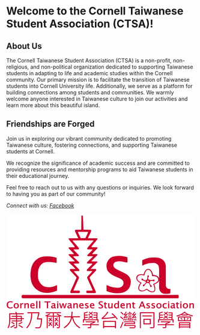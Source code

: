 # Welcome to the Cornell Taiwanese Student Association (CTSA)!

## About Us

The Cornell Taiwanese Student Association (CTSA) is a non-profit, non-religious, and non-political organization dedicated to supporting Taiwanese students in adapting to life and academic studies within the Cornell community. Our primary mission is to facilitate the transition of Taiwanese students into Cornell University life. Additionally, we serve as a platform for building connections among students and communities. We warmly welcome anyone interested in Taiwanese culture to join our activities and learn more about this beautiful island.

## Friendships are Forged

Join us in exploring our vibrant community dedicated to promoting Taiwanese culture, fostering connections, and supporting Taiwanese students at Cornell.

We recognize the significance of academic success and are committed to providing resources and mentorship programs to aid Taiwanese students in their educational journey.

Feel free to reach out to us with any questions or inquiries. We look forward to having you as part of our community!

*Connect with us: [Facebook](https://www.facebook.com/groups/cornelltsa/)*

![CTSA Event](public/images/logo.png)
